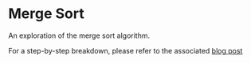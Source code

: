 # Merge Sort

An exploration of the merge sort algorithm.

For a step-by-step breakdown, please refer to the associated [blog post](./BLOG.md)

